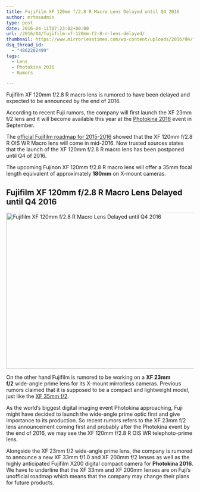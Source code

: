 ```yaml
---
title: Fujifilm XF 120mm f/2.8 R Macro Lens Delayed until Q4 2016
author: mrtmsadmin
type: post
date: 2016-04-11T07:23:02+00:00
url: /2016/04/fujifilm-xf-120mm-f2-8-r-lens-delayed/
thumbnail: https://www.mirrorlesstimes.com/wp-content/uploads/2016/04/fujifilm-xf-120mm-f2-8-r-macro-lens-delayed.png
dsq_thread_id:
  - "4862202499"
tags:
  - Lens
  - Photokina 2016
  - Rumors

---
```

Fujifilm XF 120mm f/2.8 R macro lens is rumored to have been delayed and expected to be announced by the end of 2016.

According to recent Fuji rumors, the company will first launch the XF 23mm f/2 lens and it will become available this year at the <a href="https://www.mirrorlesstimes.com/tags/photokina-2016/" target="_blank">Photokina 2016</a> event in September.

The <a href="http://www.dailycameranews.com/2015/05/fujifilm-x-mount-lens-roadmap-2015-release-dates-leaked/" target="_blank">official Fujifilm roadmap for 2015-2016</a> showed that the XF 120mm f/2.8 R OIS WR Macro lens will come in mid-2016. Now trusted sources states that the launch of the XF 120mm f/2.8 R macro lens has been postponed until Q4 of 2016.

The upcoming Fujinon XF 120mm f/2.8 R macro lens will offer a 35mm focal length equivalent of approximately **180mm** on X-mount cameras.<!--more-->

## Fujifilm XF 120mm f/2.8 R Macro Lens Delayed until Q4 2016

<img class="alignnone wp-image-72 size-full" title="Fujifilm XF 120mm f/2.8 R Macro Lens Delayed until Q4 2016" src="https://i2.wp.com/www.mirrorlesstimes.com/wp-content/uploads/2016/04/fujifilm-xf-120mm-f2-8-r-macro-lens-delayed.png?resize=600%2C419&#038;ssl=1" alt="Fujifilm XF 120mm f/2.8 R Macro Lens Delayed until Q4 2016" width="600" height="419" srcset="https://i2.wp.com/www.mirrorlesstimes.com/wp-content/uploads/2016/04/fujifilm-xf-120mm-f2-8-r-macro-lens-delayed.png?w=900&ssl=1 900w, https://i2.wp.com/www.mirrorlesstimes.com/wp-content/uploads/2016/04/fujifilm-xf-120mm-f2-8-r-macro-lens-delayed.png?resize=300%2C209&ssl=1 300w, https://i2.wp.com/www.mirrorlesstimes.com/wp-content/uploads/2016/04/fujifilm-xf-120mm-f2-8-r-macro-lens-delayed.png?resize=768%2C536&ssl=1 768w" sizes="(max-width: 600px) 100vw, 600px" data-recalc-dims="1" /> 

On the other hand Fujifilm is rumored to be working on a **XF 23mm f/2** wide-angle prime lens for its X-mount mirrorless cameras. Previous rumors claimed that it is supposed to be a compact and lightweight model, just like the <a href="http://amzn.to/1RgE69d" target="_blank">XF 35mm f/2</a>.

As the world’s biggest digital imaging event Photokina approaching, Fuji might have decided to launch the wide-angle prime optic first and give importance to its production. So recent rumors refers to the XF 23mm f/2 lens announcement coming first and probably after the Photokina event by the end of 2016, we may see the XF 120mm f/2.8 R OIS WR telephoto-prime lens.

Alongside the XF 23mm f/2 wide-angle prime lens, the company is rumored to announce a new XF 33mm f/1.0 and XF 200mm f/2 lenses as well as the highly anticipated Fujifilm X200 digital compact camera for **Photokina 2016**. We have to underline that the XF 33mm and XF 200mm lenses are on Fuji’s unofficial roadmap which means that the company may change their plans for future products.